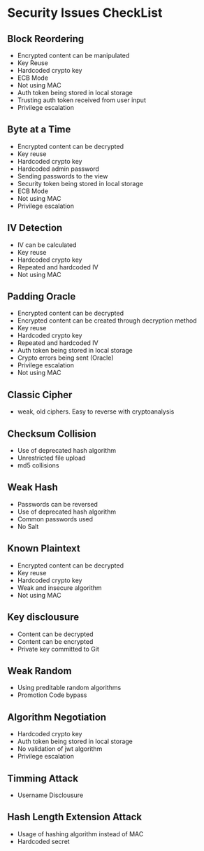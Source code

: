 # Security Issues CheckList

## Block Reordering

* Encrypted content can be manipulated
* Key Reuse
* Hardcoded crypto key
* ECB Mode
* Not using MAC
* Auth token being stored in local storage
* Trusting auth token received from user input
* Privilege escalation

## Byte at a Time

* Encrypted content can be decrypted
* Key reuse
* Hardcoded crypto key
* Hardcoded admin password
* Sending passwords to the view
* Security token being stored in local storage
* ECB Mode
* Not using MAC
* Privilege escalation

## IV Detection

* IV can be calculated
* Key reuse
* Hardcoded crypto key
* Repeated and hardcoded IV
* Not using MAC

## Padding Oracle

* Encrypted content can be decrypted
* Encrypted content can be created through decryption method
* Key reuse
* Hardcoded crypto key
* Repeated and hardcoded IV
* Auth token being stored in local storage
* Crypto errors being sent (Oracle)
* Privilege escalation
* Not using MAC

## Classic Cipher

* weak, old ciphers. Easy to reverse with cryptoanalysis

## Checksum Collision

* Use of deprecated hash algorithm
* Unrestricted file upload
* md5 collisions

## Weak Hash

* Passwords can be reversed
* Use of deprecated hash algorithm
* Common passwords used
* No Salt

## Known Plaintext

* Encrypted content can be decrypted
* Key reuse
* Hardcoded crypto key
* Weak and insecure algorithm
* Not using MAC

## Key disclousure

* Content can be decrypted
* Content can be encrypted
* Private key committed to Git

## Weak Random

* Using preditable random algorithms
* Promotion Code bypass

## Algorithm Negotiation

* Hardcoded crypto key
* Auth token being stored in local storage
* No validation of jwt algorithm
* Privilege escalation

## Timming Attack

* Username Disclousure

## Hash Length Extension Attack

* Usage of hashing algorithm instead of MAC
* Hardcoded secret